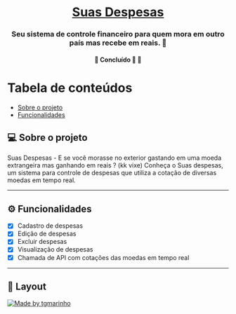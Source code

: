 <h1 align="center">
     <a href="#" alt="site de despesa"> Suas Despesas </a>
</h1>

<h3 align="center">
    Seu sistema de controle financeiro para quem mora em outro país mas recebe em reais. 💚
</h3>


<h4 align="center">
	🚧   Concluído 🚀 🚧
</h4>

Tabela de conteúdos
=================
<!--ts-->
   * [Sobre o projeto](#-sobre-o-projeto)
   * [Funcionalidades](#-funcionalidades)

<!--te-->


## 💻 Sobre o projeto

Suas Despesas - E se você morasse no exterior gastando em uma moeda extrangeira mas ganhando em reais ? (kk vixe) Conheça o Suas despesas, um sistema para controle de despesas que utiliza a cotação de diversas moedas em tempo real. 


---

## ⚙️ Funcionalidades

- [x] Cadastro de despesas
- [x] Edição de despesas
- [x] Excluir despesas 
- [x] Visualização de despesas
- [x] Chamada de API com cotações das moedas em tempo real

---

## 🎨 Layout

<a href="https://www.figma.com/file/1SxgOMojOB2zYT0Mdk28lB/Ecoleta?node-id=136%3A546">
  <img alt="Made by tgmarinho" src="https://img.shields.io/badge/Acessar%20Layout%20-Figma-%2304D361">
</a>
